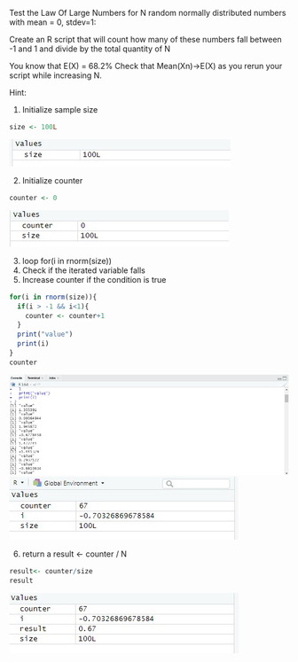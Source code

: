 Test the Law Of Large Numbers for N random normally distributed numbers with mean = 0, stdev=1:
  
Create an R script that will count how many of these numbers fall between -1 and 1 and divide by the total quantity of N

You know that E(X) = 68.2%
Check that Mean(Xn)->E(X) as you rerun your script while increasing N.

Hint:
1. Initialize sample size
```R
size <- 100L
```
![](https://github.com/Luis-Alonso18/Data_Mining/blob/unidad_1/_images/practice_1_p1.jpg)

2. Initialize counter
```R
counter <- 0
```
![](https://github.com/Luis-Alonso18/Data_Mining/blob/unidad_1/_images/practice_1_p2.jpg)

3. loop for(i in rnorm(size))
4. Check if the iterated variable falls
5. Increase counter if the condition is true
```R
for(i in rnorm(size)){
  if(i > -1 && i<1){
    counter <- counter+1
  }
  print("value")
  print(i)
}
counter
```
![](https://github.com/Luis-Alonso18/Data_Mining/blob/unidad_1/_images/practice_1_p3.jpg)
![](https://github.com/Luis-Alonso18/Data_Mining/blob/unidad_1/_images/practice_1_p4.jpg)

6. return a result <- counter / N
```R
result<- counter/size
result
```
![](https://github.com/Luis-Alonso18/Data_Mining/blob/unidad_1/_images/practice_1_p5.jpg)
